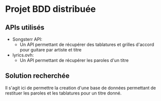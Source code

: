 # Projet BDD distribuée


## APIs utilisés
- Songsterr API: 
    - Un API permettant de récupérer des tablatures et grilles d'accord pour guitare par artiste et titre
- lyrics.ovh: 
    - Un API permettant de récupérer les paroles d'un titre

## Solution recherchée

Il s'agit ici de permettre la creation d'une base de données permettant de restituer  les paroles et les tablatures pour un titre donné. 